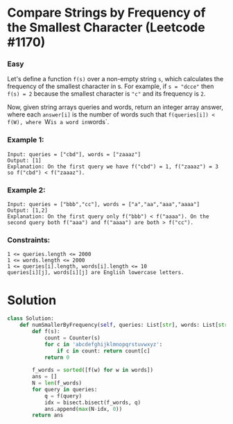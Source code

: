 Compare Strings by Frequency of the Smallest Character (Leetcode #1170)
===============================
### Easy


Let's define a function `f(s)` over a non-empty string `s`, which calculates the frequency of the smallest character in s.
For example, if `s = "dcce"` then `f(s) = 2` because the smallest character is `"c"` and its frequency is `2`.

Now, given string arrays queries and words, return an integer array answer, where each `answer[i]` is the number of words such that `f(queries[i]) < f(W),
where `W` is a word in `words`.

 

### Example 1:
```
Input: queries = ["cbd"], words = ["zaaaz"]
Output: [1]
Explanation: On the first query we have f("cbd") = 1, f("zaaaz") = 3 so f("cbd") < f("zaaaz").
```

### Example 2:
```
Input: queries = ["bbb","cc"], words = ["a","aa","aaa","aaaa"]
Output: [1,2]
Explanation: On the first query only f("bbb") < f("aaaa"). On the second query both f("aaa") and f("aaaa") are both > f("cc").
 ```

### Constraints:
```
1 <= queries.length <= 2000
1 <= words.length <= 2000
1 <= queries[i].length, words[i].length <= 10
queries[i][j], words[i][j] are English lowercase letters.
```

Solution
========
```python
class Solution:
    def numSmallerByFrequency(self, queries: List[str], words: List[str]) -> List[int]:
        def f(s):
            count = Counter(s)
            for c in 'abcdefghijklmnopqrstuvwxyz':
                if c in count: return count[c]
            return 0
        
        f_words = sorted([f(w) for w in words])
        ans = []
        N = len(f_words)
        for query in queries:
            q = f(query)
            idx = bisect.bisect(f_words, q)
            ans.append(max(N-idx, 0))
        return ans
```
